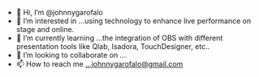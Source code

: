 - 👋 Hi, I’m @johnnygarofalo
- 👀 I’m interested in ...using technology to enhance live performance on stage and online.
- 🌱 I’m currently learning ...the integration of OBS with different presentation tools like Qlab, Isadora, TouchDesigner, etc..
- 💞️ I’m looking to collaborate on ...
- 📫 How to reach me ...johnnygarofalo@gmail.com

<!---
johnnygarofalo/johnnygarofalo is a ✨ special ✨ repository because its `README.md` (this file) appears on your GitHub profile.
You can click the Preview link to take a look at your changes.
--->
